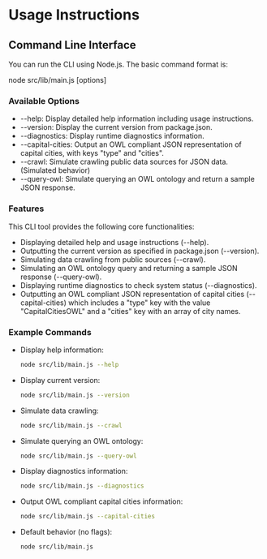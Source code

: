 # Usage Instructions

## Command Line Interface

You can run the CLI using Node.js. The basic command format is:

  node src/lib/main.js [options]

### Available Options

- --help: Display detailed help information including usage instructions.
- --version: Display the current version from package.json.
- --diagnostics: Display runtime diagnostics information.
- --capital-cities: Output an OWL compliant JSON representation of capital cities, with keys "type" and "cities".
- --crawl: Simulate crawling public data sources for JSON data. (Simulated behavior)
- --query-owl: Simulate querying an OWL ontology and return a sample JSON response.

### Features

This CLI tool provides the following core functionalities:

- Displaying detailed help and usage instructions (--help).
- Outputting the current version as specified in package.json (--version).
- Simulating data crawling from public sources (--crawl).
- Simulating an OWL ontology query and returning a sample JSON response (--query-owl).
- Displaying runtime diagnostics to check system status (--diagnostics).
- Outputting an OWL compliant JSON representation of capital cities (--capital-cities) 
  which includes a "type" key with the value "CapitalCitiesOWL" and a "cities" key with an array of city names.

### Example Commands

- Display help information:
  ```bash
  node src/lib/main.js --help
  ```

- Display current version:
  ```bash
  node src/lib/main.js --version
  ```

- Simulate data crawling:
  ```bash
  node src/lib/main.js --crawl
  ```

- Simulate querying an OWL ontology:
  ```bash
  node src/lib/main.js --query-owl
  ```

- Display diagnostics information:
  ```bash
  node src/lib/main.js --diagnostics
  ```

- Output OWL compliant capital cities information:
  ```bash
  node src/lib/main.js --capital-cities
  ```

- Default behavior (no flags):
  ```bash
  node src/lib/main.js
  ```
